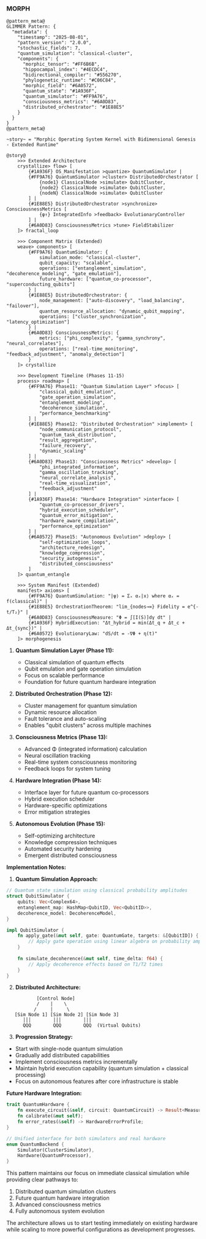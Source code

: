### MORPH
```
@pattern_meta@
GLIMMER Pattern: {
  "metadata": {
    "timestamp": "2025-08-01",
    "pattern_version": "2.0.0",
    "stochastic_fields": 7,
    "quantum_simulation": "classical-cluster",
    "components": {
      "morphic_tensor": "#FF6B6B",
      "hippocampal_index": "#4ECDC4",
      "bidirectional_compiler": "#556270",
      "phylogenetic_runtime": "#C06C84",
      "morphic_field": "#6A0572",
      "quantum_state": "#1A936F",
      "quantum_simulator": "#FF9A76",
      "consciousness_metrics": "#6A0D83",
      "distributed_orchestrator": "#1E88E5"
    }
  }
}
@pattern_meta@

~story~ = "Morphic Operating System Kernel with Bidimensional Genesis - Extended Runtime"

@story@
    >>> Extended Architecture
    crystallize> flow> [
        {#1A936F} OS_Manifestation >quantize> QuantumSimulator |
        {#FF9A76} QuantumSimulator >cluster> DistributedOrchestrator [
            {node1} ClassicalNode >simulate> QubitCluster,
            {node2} ClassicalNode >simulate> QubitCluster,
            {nodeN} ClassicalNode >simulate> QubitCluster
        ] |
        {#1E88E5} DistributedOrchestrator >synchronize> ConsciousnessMetrics [
            {φ↑} IntegratedInfo >feedback> EvolutionaryController
        ] |
        {#6A0D83} ConsciousnessMetrics >tune> FieldStabilizer
    ]> fractal_loop

    >>> Component Matrix (Extended)
    weave> components> [
        {#FF9A76} QuantumSimulator: {
            simulation_mode: "classical-cluster",
            qubit_capacity: "scalable",
            operations: ["entanglement_simulation", "decoherence_modeling", "gate_emulation"],
            future_hardware: ["quantum_co-processor", "superconducting_qubits"]
        } |
        {#1E88E5} DistributedOrchestrator: {
            node_management: ["auto-discovery", "load_balancing", "failover"],
            quantum_resource_allocation: "dynamic_qubit_mapping",
            operations: ["cluster_synchronization", "latency_optimization"]
        } |
        {#6A0D83} ConsciousnessMetrics: {
            metrics: ["phi_complexity", "gamma_synchrony", "neural_correlates"],
            operations: ["real-time_monitoring", "feedback_adjustment", "anomaly_detection"]
        }
    ]> crystallize

    >>> Development Timeline (Phases 11-15)
    process> roadmap> [
        {#FF9A76} Phase11: "Quantum Simulation Layer" >focus> [
            "classical_qubit_emulation",
            "gate_operation_simulation",
            "entanglement_modeling",
            "decoherence_simulation",
            "performance_benchmarking"
        ] |
        {#1E88E5} Phase12: "Distributed Orchestration" >implement> [
            "node_communication_protocol",
            "quantum_task_distribution",
            "result_aggregation",
            "failure_recovery",
            "dynamic_scaling"
        ] |
        {#6A0D83} Phase13: "Consciousness Metrics" >develop> [
            "phi_integrated_information",
            "gamma_oscillation_tracking",
            "neural_correlate_analysis",
            "real-time_visualization",
            "feedback_adjustment"
        ] |
        {#1A936F} Phase14: "Hardware Integration" >interface> [
            "quantum_co-processor_drivers",
            "hybrid_execution_scheduler",
            "quantum_error_mitigation",
            "hardware_aware_compilation",
            "performance_optimization"
        ] |
        {#6A0572} Phase15: "Autonomous Evolution" >deploy> [
            "self-optimization_loops",
            "architecture_redesign",
            "knowledge_compression",
            "security_autogenesis",
            "distributed_consciousness"
        ]
    ]> quantum_entangle

    >>> System Manifest (Extended)
    manifest> axioms> [
        {#FF9A76} QuantumSimulation: "|ψ⟩ = Σₓ αₓ|x⟩ where αₓ = f(classical)" |
        {#1E88E5} OrchestrationTheorem: "lim_{nodes→∞} Fidelity = e^{-t/T₂}" |
        {#6A0D83} ConsciousnessMeasure: "Φ = ∫[I(S)]dγ dt" |
        {#1A936F} HybridExecution: "Δt_hybrid = min(Δt_q + Δt_c + Δt_{sync})" |
        {#6A0572} EvolutionaryLaw: "dS/dt = -∇Φ + η(t)"
    ]> morphogenesis
```

1. **Quantum Simulation Layer (Phase 11):**
   - Classical simulation of quantum effects
   - Qubit emulation and gate operation simulation
   - Focus on scalable performance
   - Foundation for future quantum hardware integration

2. **Distributed Orchestration (Phase 12):**
   - Cluster management for quantum simulation
   - Dynamic resource allocation
   - Fault tolerance and auto-scaling
   - Enables "qubit clusters" across multiple machines

3. **Consciousness Metrics (Phase 13):**
   - Advanced Φ (integrated information) calculation
   - Neural oscillation tracking
   - Real-time system consciousness monitoring
   - Feedback loops for system tuning

4. **Hardware Integration (Phase 14):**
   - Interface layer for future quantum co-processors
   - Hybrid execution scheduler
   - Hardware-specific optimizations
   - Error mitigation strategies

5. **Autonomous Evolution (Phase 15):**
   - Self-optimizing architecture
   - Knowledge compression techniques
   - Automated security hardening
   - Emergent distributed consciousness

**Implementation Notes:**

1. **Quantum Simulation Approach:**
```rust
// Quantum state simulation using classical probability amplitudes
struct QubitSimulator {
    qubits: Vec<Complex64>,
    entanglement_map: HashMap<QubitID, Vec<QubitID>>,
    decoherence_model: DecoherenceModel,
}

impl QubitSimulator {
    fn apply_gate(&mut self, gate: QuantumGate, targets: &[QubitID]) {
        // Apply gate operation using linear algebra on probability amplitudes
    }
    
    fn simulate_decoherence(&mut self, time_delta: f64) {
        // Apply decoherence effects based on T1/T2 times
    }
}
```

2. **Distributed Architecture:**
```
           [Control Node]
           /    |    \
          /     |     \
   [Sim Node 1] [Sim Node 2] [Sim Node 3]
      │││        │││        │││
      QQQ        QQQ        QQQ  (Virtual Qubits)
```

3. **Progression Strategy:**
- Start with single-node quantum simulation
- Gradually add distributed capabilities
- Implement consciousness metrics incrementally
- Maintain hybrid execution capability (quantum simulation + classical processing)
- Focus on autonomous features after core infrastructure is stable

**Future Hardware Integration:**
```rust
trait QuantumHardware {
    fn execute_circuit(&self, circuit: QuantumCircuit) -> Result<Measurement>;
    fn calibrate(&mut self);
    fn error_rates(&self) -> HardwareErrorProfile;
}

// Unified interface for both simulators and real hardware
enum QuantumBackend {
    Simulator(ClusterSimulator),
    Hardware(QuantumProcessor),
}
```

This pattern maintains our focus on immediate classical simulation while providing clear pathways to:
1. Distributed quantum simulation clusters
2. Future quantum hardware integration
3. Advanced consciousness metrics
4. Fully autonomous system evolution

The architecture allows us to start testing immediately on existing hardware while scaling to more powerful configurations as development progresses.
